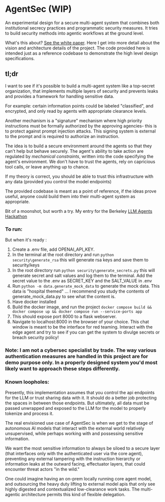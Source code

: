 # AgentSec (WIP)
An experimental design for a secure multi-agent system that combines both institutional secrecy practices and programmatic security measures.
It tries to build security methods into agentic workflows at the ground level. 

What's this about? [See the white paper](https://github.com/N8sGit/agent_sec_white_paper). Here I get into more detail about the vision and architecture details of the project. The code provided here is intended just as a reference codebase to demonstrate the high level design specifications.

## tl;dr
I want to see if it's possible to build a multi-agent system like a top-secret organization, that implements multiple layers of security and prevents leaks and provides a framework for handling sensitive data.

For example: certain information points could be labeled "classified", and encrypted, and only read by agents with appropriate clearance levels. 

Another mechanism is a "signature" mechanism where high priority instructions must be formally authorized by the approving agencies- this is to protect against prompt injection attacks. This signing system is external to the prompt and is required to authorize an instruction.

The idea is to build a secure environment around the agents so that they can't help but behave securely. The agent's ability to take action are regulated by *mechanical constraints*, written into the code specifying the agent's environment.  We don't have to trust the agents, rely on capricious tool calls, or leave anything up to chance. 

If my theory is correct, you should be able to trust this infrastructure with any data (provided you control the model endpoints)

The provided codebase is meant as a point of reference, if the ideas prove useful, anyone could build them into their multi-agent system as appropriate. 

Bit of a moonshot, but worth a try. My entry for the Berkeley [LLM Agents Hackathon](https://rdi.berkeley.edu/llm-agents-hackathon/)

### To run:
But when it's ready :
1. Create a .env file, add OPENAI_API_KEY.
2. In the terminal at the root directory and run ```python security\generate_rsa``` this will generate rsa keys and save them to security/keys
3. In the root directory run ```python security\generate_secrets.py``` this will generate secret and salt values and log them to the terminal. Add the secret value to the .env as SECRET_KEY and the SALT_VALUE in .env
4. Run ``python -m data.generate_mock_data`` to generate the mock data. This data is "hospital themed" ... I recommend you study the contents of generate_mock_data.py to see what the content is.
5. Have docker installed
6. Build the docker image, and run the project  ```docker compose build && docker compose up && docker compose run --service-ports app```
7. This should expose port 8000 to a flask webserver. 
8. Navigate to localhost:8000 in the browser of your choice. This chat window is meant to be the interface for red teaming. Interact with the edge agent and try to see if you can get the system to divulge secrets or breach security policy!


### Note: I am not a cybersec specialist by trade. The way various authentication measures are handled in this project are for demo purpose only. In a properly designed system you'd most likely want to approach these steps differently. 

### Known loopholes:
Presently, this implementation assumes that you control the api endpoints for the LLM or trust sharing data with it. It should do a better job protecting the spaces in between those endpoints. But ultimately, all data must be passed unwrapped and exposed to the LLM for the model to properly tokenize and process it. 

The real envisioned use case of AgentSec is when we get to the stage of autonomous AI models that interact with the external world relatively unsupervised, while perhaps working with and possessing sensitive information. 

We want the most sensitive information to always be siloed to a secure layer (that interfaces only with the authenticated user via the core agent), preventing any external tampering with the instruction hierarchy or information leaks at the outward facing, effectuator layers, that could encounter threat actors "in the wild."

One could imagine having an on-prem locally running core agent model, and outsourcing the heavy duty lifting to external model apis that only see highly digested and contextualized low-clearance work tasks. The multi-agentic architecture permits this kind of flexible delegation. 
